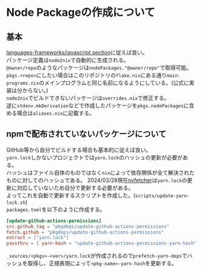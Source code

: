 # Node Packageの作成について

## 基本

[languages-frameworks/javascript.section](https://github.com/NixOS/nixpkgs/blob/nixos-unstable/doc/languages-frameworks/javascript.section.md)に従えば良い。  
パッケージ定義は`node2nix`で自動的に生成される。  
`@owner/repo`のようなパッケージは`nodePackages."@owner/repo"`で取得可能。  
`pkgs.<repo>`にしたい場合はこのリポジトリの`flake.nix`にある通り`main-programs.nix`のメインプログラムと同じ名前になるようにしている。(公式に実装は分からない。)  
`node2nix`でビルドできないパッケージは`overrides.nix`で修正する。  
逆に`stdenv.mkDerivation`などで作成したパッケージを`pkgs.nodePackages`に含める場合は`aliases.nix`に記載する。

## npmで配布されていないパッケージについて

GitHub等から自分でビルドする場合も基本的に従えば良い。  
`yarn.lock`しかないプロジェクトでは`yarn.lock`のハッシュの更新が必要がある。  
ハッシュはファイル自体のものではなく`nix`によって依存関係が全て解決されたものに対してのハッシュである。
2024/03/28現在[nvfetcher](https://github.com/berberman/nvfetcher)は`yarn.lock`の更新に対応していないため自分で更新する必要がある。  
よってこれを自動で更新するスクリプトを作成した。(`scripts/update-yarn-lock.sh`)  
`packages.toml`を以下のように作成する。

```toml
[update-github-actions-permissions]
src.github_tag = "pkgdeps/update-github-actions-permissions"
fetch.github = "pkgdeps/update-github-actions-permissions"
extract = ["yarn.lock"]
passthru = { yarn-hash = "update-github-actions-permissions-yarn-hash" }
```

`_sources/<pkgs>-<ver>/yarn.lock`が作成されるので`prefetch-yarn-deps`でハッシュを取得し、正規表現によって`<pkg-name>-yarn-hash`を更新する。
